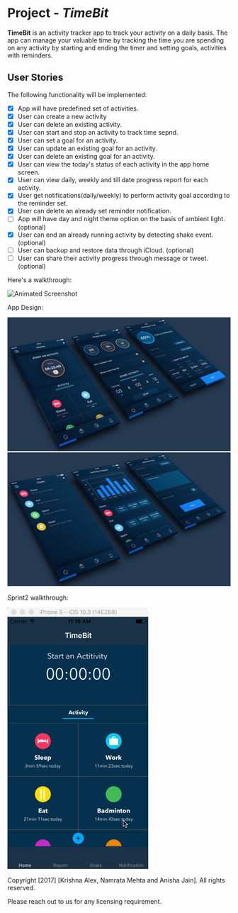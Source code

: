 # Project - *TimeBit*

**TimeBit** is an activity tracker app to track your activity on a daily basis. The app can manage your valuable time by tracking the time you are spending on any activity by starting and ending the timer and setting goals, activities with reminders.

## User Stories

The following functionality will be implemented:

- [x] App will have predefined set of activities.
- [x] User can create a new activity 
- [X] User can delete an existing activity.
- [x] User can start and stop an activity to track time sepnd. 
- [x] User can set a goal for an activity.
- [x] User can update an existing goal for an activity.
- [x] User can delete an existing goal for an activity.
- [x] User can view the today's status of each activity in the app home screen.
- [X] User can view daily, weekly and till date progress report for each activity.
- [X] User get notifications(daily/weekly) to perform activity goal according to the reminder set.
- [X] User can delete an already set reminder notification. 
- [ ] App will have day and night theme option on the basis of ambient light. (optional) 
- [X] User can end an already running activity by detecting shake event. (optional)
- [ ] User can backup and restore data through iCloud. (optional)
- [ ] User can share their activity progress through message or tweet. (optional)

Here's a walkthrough:


![Animated Screenshot](/TimeBitDemo.gif?raw=true "Animated Screenshot")

App Design:

![App Design](/Allscreens.png?raw=true "App Design Screenshot")
![App Design](/Allscreens1.png?raw=true "App Design Screenshot")

Sprint2 walkthrough:

![Animated Screenshot](/TimeBitDemoSprint2.gif?raw=true "Animated Screenshot")


Copyright [2017] [Krishna Alex, Namrata Mehta and Anisha Jain]. All rights reserved.

Please reach out to us for any licensing requirement.
